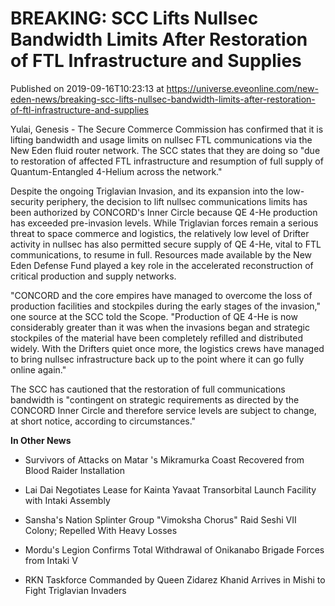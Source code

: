 # BREAKING: SCC Lifts Nullsec Bandwidth Limits After Restoration of FTL Infrastructure and Supplies
Published on 2019-09-16T10:23:13 at https://universe.eveonline.com/new-eden-news/breaking-scc-lifts-nullsec-bandwidth-limits-after-restoration-of-ftl-infrastructure-and-supplies

Yulai, Genesis - The Secure Commerce Commission has confirmed that it is lifting bandwidth and usage limits on nullsec FTL communications via the New Eden fluid router network. The SCC states that they are doing so "due to restoration of affected FTL infrastructure and resumption of full supply of Quantum-Entangled 4-Helium across the network."

Despite the ongoing Triglavian Invasion, and its expansion into the low-security periphery, the decision to lift nullsec communications limits has been authorized by CONCORD's Inner Circle because QE 4-He production has exceeded pre-invasion levels. While Triglavian forces remain a serious threat to space commerce and logistics, the relatively low level of Drifter activity in nullsec has also permitted secure supply of QE 4-He, vital to FTL communications, to resume in full. Resources made available by the New Eden Defense Fund played a key role in the accelerated reconstruction of critical production and supply networks.

"CONCORD and the core empires have managed to overcome the loss of production facilities and stockpiles during the early stages of the invasion," one source at the SCC told the Scope. "Production of QE 4-He is now considerably greater than it was when the invasions began and strategic stockpiles of the material have been completely refilled and distributed widely. With the Drifters quiet once more, the logistics crews have managed to bring nullsec infrastructure back up to the point where it can go fully online again."

The SCC has cautioned that the restoration of full communications bandwidth is "contingent on strategic requirements as directed by the CONCORD Inner Circle and therefore service levels are subject to change, at short notice, according to circumstances."

**In Other News**

  * Survivors of Attacks on Matar 's Mikramurka Coast Recovered from Blood Raider Installation


  * Lai Dai Negotiates Lease for Kainta Yavaat Transorbital Launch Facility with Intaki Assembly


  * Sansha's Nation Splinter Group "Vimoksha Chorus" Raid Seshi VII Colony; Repelled With Heavy Losses


  * Mordu's Legion Confirms Total Withdrawal of Onikanabo Brigade Forces from Intaki V


  * RKN Taskforce Commanded by Queen Zidarez Khanid Arrives in Mishi to Fight Triglavian Invaders
